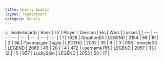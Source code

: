 ```yaml
---
title: Hourly Update
layout: leaderboard
category: hourly
---
```


{: .leaderboard}
| Rank | LV | Player | Division | Elo | Wins | Losses |
| --- | --- | --- | --- | --- | --- | --- |
| <span data-change="0">1</span> | 1328 | <span title="ID: 315148">GryphonEX</span> | LEGEND | <span data-change="23">2154</span> | <span data-change="4">68</span> | <span data-change="0">19</span> |
| <span data-change="0">2</span> | 94 | <span title="ID: 612521">Прапорщик Задов</span> | LEGEND | <span data-change="0">2092</span> | <span data-change="0">35</span> | <span data-change="0">8</span> |
| <span data-change="3">3</span> | 998 | <span title="ID: 416373">miracle03</span> | LEGEND | <span data-change="17">2069</span> | <span data-change="3">49</span> | <span data-change="0">20</span> |
| <span data-change="0">4</span> | 472 | <span title="ID: 188640">username765</span> | LEGEND | <span data-change="5">2057</span> | <span data-change="4">33</span> | <span data-change="2">12</span> |
| <span data-change="-2">5</span> | 857 | <span title="ID: 498412">LuckySpin</span> | LEGEND | <span data-change="0">2053</span> | <span data-change="0">50</span> | <span data-change="0">17</span> |